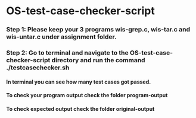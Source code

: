 # OS-test-case-checker-script
### Step 1: Please keep your 3 programs wis-grep.c, wis-tar.c and wis-untar.c under assignment folder.
### Step 2: Go to terminal and navigate to the OS-test-case-checker-script directory and run the command ./testcasechecker.sh
#### In terminal you can see how many test cases got passed.
#### To check your program output check the folder program-output
#### To check expected output check the folder original-output

